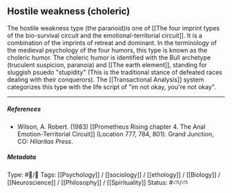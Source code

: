 ## Hostile weakness (choleric) # 

The hostile weakness type (the paranoid)is one of [[The four imprint types of the bio-survival circuit and the emotional-territorial circuit]]. It is a combination of the imprints of retreat and dominant. In the terminology of the medieval psychology of the four humors, this type is known as the choleric humor. The choleric humor is  identified with the Bull archetype (truculent suspicion, paranoia) and [[The earth element]], standing for sluggish psuedo "stupidity" (This is the traditional stance of defeated races dealing with their conquerors). The [[Transactional Analysis]] system categorizes this type with the life script of "im not okay, you're not okay".

___

##### References

- Wilson, A. Robert. (1983) [[Prometheus Rising chapter 4. The Anal Emotion-Territorial Circuit]] (Location 777, 784, 801). Grand Junction, CO: _Hilaritas Press_.

##### Metadata

Type: #🔵/🔵 
Tags: [[Psychology]] / [[sociology]] / [[ethology]] / [[Biology]] / [[Neuroscience]] / [[Philosophy]] / [[Spirituality]] 
Status: #⛅️/⛅️ 